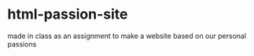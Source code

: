 # html-passion-site
made in class as an assignment to make a website based on our personal passions
